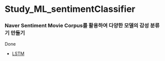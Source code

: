 # Study_ML_sentimentClassifier
### Naver Sentiment Movie Corpus를 활용하여 다양한 모델의 감성 분류기 만들기

Done
- [LSTM]() 
